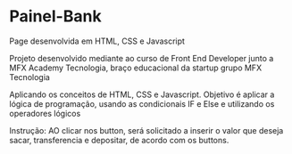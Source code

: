 # Painel-Bank
Page desenvolvida em HTML, CSS e Javascript

Projeto desenvolvido mediante ao curso de Front End Developer junto a MFX Academy Tecnologia, braço educacional da startup grupo MFX Tecnologia

Aplicando os conceitos de HTML, CSS e Javascript.
Objetivo é aplicar a lógica de programação, usando as condicionais IF e Else e utilizando os operadores lógicos

Instrução:
AO clicar nos button, será solicitado a inserir o valor que deseja sacar, transferencia e depositar, de acordo com os buttons.
